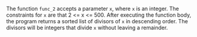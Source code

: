 The function `func_2` accepts a parameter `x`, where `x` is an integer. The constraints for `x` are that 2 <= x <= 500. After executing the function body, the program returns a sorted list of divisors of `x` in descending order. The divisors will be integers that divide `x` without leaving a remainder.